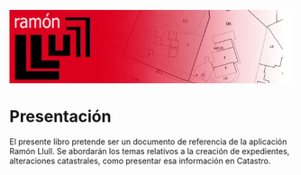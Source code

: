 ![](images/cabecera.jpg)
# Presentación

El presente libro pretende ser un documento de referencia de la aplicación Ramón Llull. Se abordarán los temas relativos a la creación de expedientes, alteraciones catastrales, como presentar esa información en Catastro.







